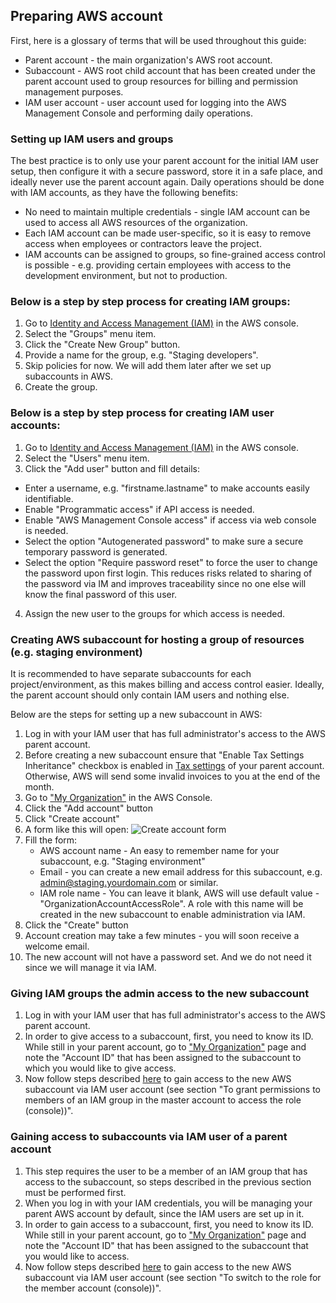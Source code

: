 ## Preparing AWS account
First, here is a glossary of terms that will be used throughout this guide:
* Parent account - the main organization's AWS root account.
* Subaccount - AWS root child account that has been created under the parent account used to group resources for billing and permission management purposes.
* IAM user account - user account used for logging into the AWS Management Console and performing daily operations.

### Setting up IAM users and groups
The best practice is to only use your parent account for the initial IAM user setup, then configure it with a secure password, store it in a safe place, and ideally never use the parent account again. Daily operations should be done with IAM accounts, as they have the following benefits:
* No need to maintain multiple credentials - single IAM account can be used to access all AWS resources of the organization.
* Each IAM account can be made user-specific, so it is easy to remove access when employees or contractors leave the project.
* IAM accounts can be assigned to groups, so fine-grained access control is possible - e.g. providing certain employees with access to the development environment, but not to production.

### Below is a step by step process for creating IAM groups:
1. Go to [Identity and Access Management (IAM)](https://console.aws.amazon.com/iam/home#/home) in the AWS console.
2. Select the "Groups" menu item.
3. Click the "Create New Group" button.
4. Provide a name for the group, e.g. "Staging developers".
5. Skip policies for now. We will add them later after we set up subaccounts in AWS.
6. Create the group.

### Below is a step by step process for creating IAM user accounts:

1. Go to [Identity and Access Management (IAM)](https://console.aws.amazon.com/iam/home#/home) in the AWS console.
2. Select the "Users" menu item.
3. Click the "Add user" button and fill details:
- Enter a username, e.g. "firstname.lastname" to make accounts easily identifiable.
- Enable "Programmatic access" if API access is needed.
- Enable "AWS Management Console access" if access via web console is needed.
- Select the option "Autogenerated password" to make sure a secure temporary password is generated.
- Select the option "Require password reset" to force the user to change the password upon first login. This reduces risks related to sharing of the password via IM and improves traceability since no one else will know the final password of this user.
4. Assign the new user to the groups for which access is needed.

### Creating AWS subaccount for hosting a group of resources (e.g. staging environment)
It is recommended to have separate subaccounts for each project/environment, as this makes billing and access control easier. Ideally, the parent account should only contain IAM users and nothing else.

Below are the steps for setting up a new subaccount in AWS:

1. Log in with your IAM user that has full administrator's access to the AWS parent account.
2. Before creating a new subaccount ensure that "Enable Tax Settings Inheritance" checkbox is enabled in [Tax settings](https://console.aws.amazon.com/billing/home?#/tax) of your parent account. Otherwise, AWS will send some invalid invoices to you at the end of the month.
3. Go to ["My Organization"](https://console.aws.amazon.com/organizations/home) in the AWS Console.
4. Click the "Add account" button
5. Click "Create account"
6. A form like this will open: ![Create account form](https://i.imgur.com/I5ddvQd.png)
7. Fill the form:
	- AWS account name - An easy to remember name for your subaccount, e.g. "Staging environment"
	- Email - you can create a new email address for this subaccount, e.g. admin@staging.yourdomain.com or similar.
	- IAM role name - You can leave it blank, AWS will use default value - "OrganizationAccountAccessRole". A role with this name will be created in the new subaccount to enable administration via IAM.
8. Click the "Create" button
9. Account creation may take a few minutes - you will soon receive a welcome email.
10. The new account will not have a password set. And we do not need it since we will manage it via IAM.

### Giving IAM groups the admin access to the new subaccount
1. Log in with your IAM user that has full administrator's access to the AWS parent account.
2. In order to give access to a subaccount, first, you need to know its ID. While still in your parent account, go to ["My Organization"](https://console.aws.amazon.com/organizations/home) page and note the "Account ID" that has been assigned to the subaccount to which you would like to give access.
3. Now follow steps described [here](https://docs.aws.amazon.com/organizations/latest/userguide/orgs_manage_accounts_access.html#orgs_manage_accounts_access-cross-account-role) to gain access to the new AWS subaccount via IAM user account (see section "To grant permissions to members of an IAM group in the master account to access the role (console))".

### Gaining access to subaccounts via IAM user of a parent account
1. This step requires the user to be a member of an IAM group that has access to the subaccount, so steps described in the previous section must be performed first.
2. When you log in with your IAM credentials, you will be managing your parent AWS account by default, since the IAM users are set up in it.
3. In order to gain access to a subaccount, first, you need to know its ID. While still in your parent account, go to ["My Organization"](https://console.aws.amazon.com/organizations/home) page and note the "Account ID" that has been assigned to the subaccount that you would like to access.
4. Now follow steps described [here](https://docs.aws.amazon.com/organizations/latest/userguide/orgs_manage_accounts_access.html#orgs_manage_accounts_access-cross-account-role) to gain access to the new AWS subaccount via IAM user account (see section "To switch to the role for the member account (console))".
